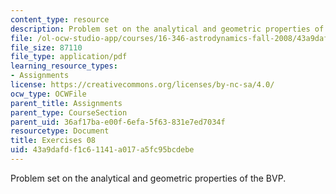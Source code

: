 ```yaml
---
content_type: resource
description: Problem set on the analytical and geometric properties of the BVP.
file: /ol-ocw-studio-app/courses/16-346-astrodynamics-fall-2008/43a9dafdf1c61141a017a5fc95bcdebe_ex_08.pdf
file_size: 87110
file_type: application/pdf
learning_resource_types:
- Assignments
license: https://creativecommons.org/licenses/by-nc-sa/4.0/
ocw_type: OCWFile
parent_title: Assignments
parent_type: CourseSection
parent_uid: 36af17ba-e00f-6efa-5f63-831e7ed7034f
resourcetype: Document
title: Exercises 08
uid: 43a9dafd-f1c6-1141-a017-a5fc95bcdebe
---
```

Problem set on the analytical and geometric properties of the BVP.